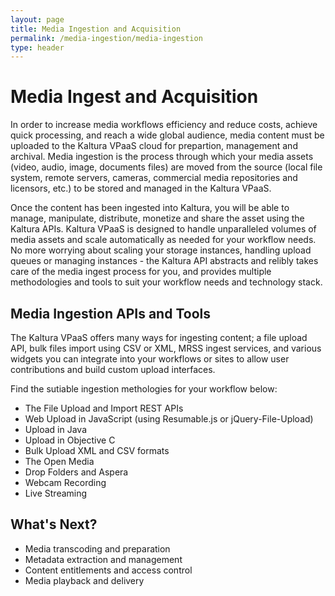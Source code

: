 ```yaml
---
layout: page
title: Media Ingestion and Acquisition
permalink: /media-ingestion/media-ingestion
type: header
---
```


# Media Ingest and Acquisition
In order to increase media workflows efficiency and reduce costs, achieve quick processing, and reach a wide global audience,  media content must be uploaded to the Kaltura VPaaS cloud for prepartion, management and archival. Media ingestion is the process through which your media assets (video, audio, image, documents files) are moved from the source (local file system, remote servers, cameras, commercial media repositories and licensors, etc.) to be stored and managed in the Kaltura VPaaS. 

Once the content has been ingested into Kaltura, you will be able to manage, manipulate, distribute, monetize and share the asset using the Kaltura APIs. 
Kaltura VPaaS is designed to handle unparalleled volumes of media assets and scale automatically as needed for your workflow needs. No more worrying about scaling your storage instances, handling upload queues or managing instances - the Kaltura API abstracts and relibly takes care of the media ingest process for you, and provides multiple methodologies and tools to suit your workflow needs and technology stack.

## Media Ingestion APIs and Tools
The Kaltura VPaaS offers many ways for ingesting content; a file upload API, bulk files import using CSV or XML, MRSS ingest services, and various widgets you can integrate into your workflows or sites to allow user contributions and build custom upload interfaces.

Find the sutiable ingestion methologies for your workflow below:
* The File Upload and Import REST APIs
 * Web Upload in JavaScript (using Resumable.js or jQuery-File-Upload)
 * Upload in Java
 * Upload in Objective C
* Bulk Upload XML and CSV formats
 * The Open Media 
* Drop Folders and Aspera
* Webcam Recording
* Live Streaming

## What's Next?
* Media transcoding and preparation 
* Metadata extraction and management
* Content entitlements and access control
* Media playback and delivery
